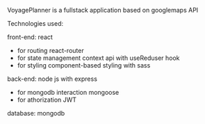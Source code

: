 VoyagePlanner is a fullstack application based on googlemaps API

Technologies used:

front-end: react
   - for routing react-router
   - for state management context api with useReduser hook
   - for styling component-based styling with sass
     
back-end: node js with express
   - for mongodb interaction mongoose
   - for athorization JWT
     
database: mongodb




   




   
